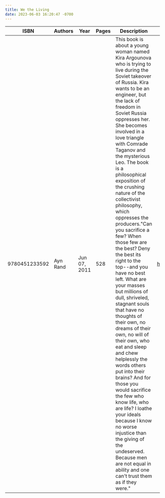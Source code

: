 ```yaml
---
title: We the Living
date: 2023-06-03 16:20:47 -0700
---
```


| ISBN        | Authors      | Year    | Pages    | Description    | URL   |
| ----------- | ------------ | ------- | -------- | -------------- | ----- |
| 9780451233592  | Ayn Rand| Jun 07, 2011| 528| This book is about a young woman named Kira Argounova who is trying to live during the Soviet takeover of Russia.  Kira wants to be an engineer, but the lack of freedom in Soviet Russia oppresses her.  She becomes involved in a love triangle with Comrade Taganov and the mysterious Leo.  The book is a philosophical exposition of the crushing nature of the collectivist philosophy, which oppresses the producers."Can you sacrifice a few? When those few are the best? Deny the best its right to the top--and you have no best left. What are your masses but millions of dull, shriveled, stagnant souls that have no thoughts of their own, no dreams of their own, no will of their own, who eat and sleep and chew helplessly the words others put into their brains? And for those you would sacrifice the few who know life, who are life? I loathe your ideals because I know no worse injustice than the giving of the undeserved. Because men are not equal in ability and one can't trust them as if they were."|https://openlibrary.org/books/OL29589509M/We_the_Living|    